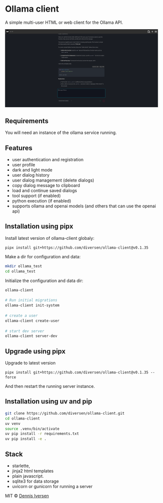 # Ollama client

A simple multi-user HTML or web client for the Ollama API.

[![ollama-client](docs/screenshot.png)](docs/screenshot.png)

## Requirements

You will need an instance of the ollama service running.

## Features

* user authentication and registration
* user profile
* dark and light mode
* user dialog history
* user dialog management (delete dialogs)
* copy dialog message to clipboard
* load and continue saved dialogs
* tool support (if enabled)
* python execution (if enabled)
* supports ollama and openai models (and others that can use the openai api)

## Installation using pipx

Install latest version of ollama-client globaly:

<!-- LATEST-VERSION-PIPX -->
	pipx install git+https://github.com/diversen/ollama-client@v0.1.35

Make a dir for configuration and data:

```bash
mkdir ollama_test
cd ollama_test
```

Initialize the configuration and data dir:

```bash
ollama-client

# Run initial migrations
ollama-client init-system

# create a user
ollama-client create-user

# start dev server
ollama-client server-dev
```

## Upgrade using pipx

Upgrade to latest version

<!-- LATEST-VERSION-PIPX-FORCE -->
	pipx install git+https://github.com/diversen/ollama-client@v0.1.35 --force

And then restart the running server instance. 

## Installation using uv and pip

```bash
git clone https://github.com/diversen/ollama-client.git
cd ollama-client
uv venv
source .venv/bin/activate
uv pip install -r requirements.txt
uv pip install -e .
```

## Stack

* starlette, 
* jinja2 html templates
* plain javascript.
* sqlite3 for data storage
* uvicorn or gunicorn for running a server

MIT © [Dennis Iversen](https://github.com/diversen)
